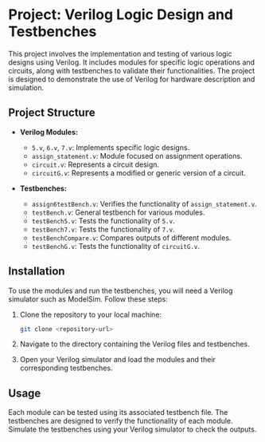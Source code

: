 
# Project: Verilog Logic Design and Testbenches

This project involves the implementation and testing of various logic designs using Verilog. It includes modules for specific logic operations and circuits, along with testbenches to validate their functionalities. The project is designed to demonstrate the use of Verilog for hardware description and simulation.

## Project Structure

- **Verilog Modules:**
  - `5.v`, `6.v`, `7.v`: Implements specific logic designs.
  - `assign_statement.v`: Module focused on assignment operations.
  - `circuit.v`: Represents a circuit design.
  - `circuitG.v`: Represents a modified or generic version of a circuit.

- **Testbenches:**
  - `assign6testBench.v`: Verifies the functionality of `assign_statement.v`.
  - `testBench.v`: General testbench for various modules.
  - `testBench5.v`: Tests the functionality of `5.v`.
  - `testBench7.v`: Tests the functionality of `7.v`.
  - `testBenchCompare.v`: Compares outputs of different modules.
  - `testBenchG.v`: Tests the functionality of `circuitG.v`.

## Installation

To use the modules and run the testbenches, you will need a Verilog simulator such as ModelSim. Follow these steps:

1. Clone the repository to your local machine:
   ```bash
   git clone <repository-url>
   ```

2. Navigate to the directory containing the Verilog files and testbenches.

3. Open your Verilog simulator and load the modules and their corresponding testbenches.

## Usage

Each module can be tested using its associated testbench file. The testbenches are designed to verify the functionality of each module. Simulate the testbenches using your Verilog simulator to check the outputs.

